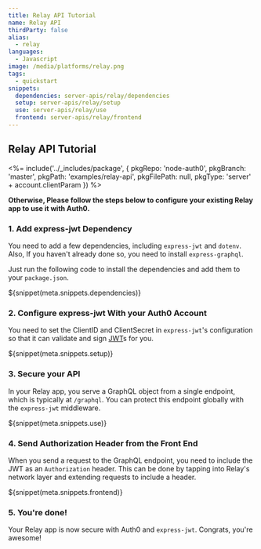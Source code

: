 ```yaml
---
title: Relay API Tutorial
name: Relay API
thirdParty: false
alias:
  - relay
languages:
  - Javascript
image: /media/platforms/relay.png
tags:
  - quickstart
snippets:
  dependencies: server-apis/relay/dependencies
  setup: server-apis/relay/setup
  use: server-apis/relay/use
  frontend: server-apis/relay/frontend
---
```


## Relay API Tutorial

<%= include('../_includes/package', {
  pkgRepo: 'node-auth0',
  pkgBranch: 'master',
  pkgPath: 'examples/relay-api',
  pkgFilePath: null,
  pkgType: 'server' + account.clientParam
}) %>

**Otherwise, Please follow the steps below to configure your existing Relay app to use it with Auth0.**

### 1. Add express-jwt Dependency

You need to add a few dependencies, including `express-jwt` and `dotenv`. Also, If you haven't already done so, you need to install `express-graphql`.

Just run the following code to install the dependencies and add them to your `package.json`.

${snippet(meta.snippets.dependencies)}

### 2. Configure express-jwt With your Auth0 Account

You need to set the ClientID and ClientSecret in `express-jwt`'s configuration so that it can validate and sign [JWT](/jwt)s for you.

${snippet(meta.snippets.setup)}

### 3. Secure your API

In your Relay app, you serve a GraphQL object from a single endpoint, which is typically at `/graphql`. You can protect this endpoint globally with the `express-jwt` middleware.

${snippet(meta.snippets.use)}

### 4. Send Authorization Header from the Front End

When you send a request to the GraphQL endpoint, you need to include the JWT as an `Authorization` header. This can be done by tapping into Relay's network layer and extending requests to include a header.

${snippet(meta.snippets.frontend)}

### 5. You're done!

Your Relay app is now secure with Auth0 and `express-jwt`. Congrats, you're awesome!

